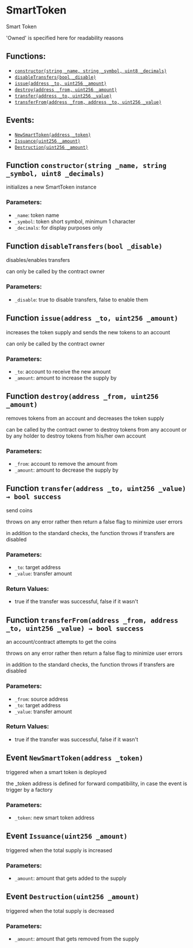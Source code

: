 # SmartToken

Smart Token

'Owned' is specified here for readability reasons

## Functions:

* [`constructor(string _name, string _symbol, uint8 _decimals)`](smarttoken.md#SmartToken-constructor-string-string-uint8-)
* [`disableTransfers(bool _disable)`](smarttoken.md#SmartToken-disableTransfers-bool-)
* [`issue(address _to, uint256 _amount)`](smarttoken.md#SmartToken-issue-address-uint256-)
* [`destroy(address _from, uint256 _amount)`](smarttoken.md#SmartToken-destroy-address-uint256-)
* [`transfer(address _to, uint256 _value)`](smarttoken.md#SmartToken-transfer-address-uint256-)
* [`transferFrom(address _from, address _to, uint256 _value)`](smarttoken.md#SmartToken-transferFrom-address-address-uint256-)

## Events:

* [`NewSmartToken(address _token)`](smarttoken.md#SmartToken-NewSmartToken-address-)
* [`Issuance(uint256 _amount)`](smarttoken.md#SmartToken-Issuance-uint256-)
* [`Destruction(uint256 _amount)`](smarttoken.md#SmartToken-Destruction-uint256-)

## Function `constructor(string _name, string _symbol, uint8 _decimals)` <a id="SmartToken-constructor-string-string-uint8-"></a>

initializes a new SmartToken instance

### Parameters:

* `_name`: token name
* `_symbol`: token short symbol, minimum 1 character
* `_decimals`: for display purposes only

## Function `disableTransfers(bool _disable)` <a id="SmartToken-disableTransfers-bool-"></a>

disables/enables transfers

can only be called by the contract owner

### Parameters:

* `_disable`:    true to disable transfers, false to enable them

## Function `issue(address _to, uint256 _amount)` <a id="SmartToken-issue-address-uint256-"></a>

increases the token supply and sends the new tokens to an account

can only be called by the contract owner

### Parameters:

* `_to`: account to receive the new amount
* `_amount`: amount to increase the supply by

## Function `destroy(address _from, uint256 _amount)` <a id="SmartToken-destroy-address-uint256-"></a>

removes tokens from an account and decreases the token supply

can be called by the contract owner to destroy tokens from any account or by any holder to destroy tokens from his/her own account

### Parameters:

* `_from`: account to remove the amount from
* `_amount`: amount to decrease the supply by

## Function `transfer(address _to, uint256 _value) → bool success` <a id="SmartToken-transfer-address-uint256-"></a>

send coins

throws on any error rather then return a false flag to minimize user errors

in addition to the standard checks, the function throws if transfers are disabled

### Parameters:

* `_to`: target address
* `_value`: transfer amount

### Return Values:

* true if the transfer was successful, false if it wasn't

## Function `transferFrom(address _from, address _to, uint256 _value) → bool success` <a id="SmartToken-transferFrom-address-address-uint256-"></a>

an account/contract attempts to get the coins

throws on any error rather then return a false flag to minimize user errors

in addition to the standard checks, the function throws if transfers are disabled

### Parameters:

* `_from`: source address
* `_to`: target address
* `_value`: transfer amount

### Return Values:

* true if the transfer was successful, false if it wasn't

## Event `NewSmartToken(address _token)` <a id="SmartToken-NewSmartToken-address-"></a>

triggered when a smart token is deployed

the \_token address is defined for forward compatibility, in case the event is trigger by a factory

### Parameters:

* `_token`:  new smart token address

## Event `Issuance(uint256 _amount)` <a id="SmartToken-Issuance-uint256-"></a>

triggered when the total supply is increased

### Parameters:

* `_amount`:  amount that gets added to the supply

## Event `Destruction(uint256 _amount)` <a id="SmartToken-Destruction-uint256-"></a>

triggered when the total supply is decreased

### Parameters:

* `_amount`:  amount that gets removed from the supply

